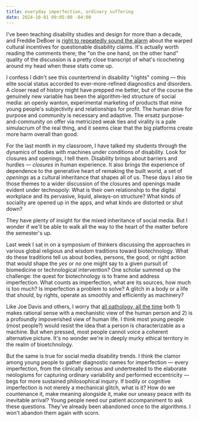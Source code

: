 ```yaml
---
title: everyday imperfection, ordinary suffering
date: 2024-10-01 09:05:00 -04:00
---
```


I've been teaching disability studies and design for more than a decade, and Freddie DeBoer is [right to repeatedly sound the alarm](https://freddiedeboer.substack.com/p/of-course-people-make-up-disabilities) about the warped cultural incentives for questionable disability claims. It's actually worth reading the comments there; the "on the one hand, on the other hand" quality of the discussion is a pretty close transcript of what's ricocheting around my head when these stats come up. 

I confess I didn't see this countertrend in disability "rights" coming — this elite social status accorded to ever-more-refined diagnostics and disorders. A closer read of history might have prepped me better, but of the course the genuinely new variable has been the algorithm-led structure of social media: an openly wanton, experimental marketing of products that mine young people's subjectivity and relationships for profit. The human drive for purpose and community is necessary and adaptive. The ersatz purpose-and-community on offer via metricized weak ties and virality is a pale simulacrum of the real thing, and it seems clear that the big platforms create more harm overall than good.

For the last month in my classroom, I have talked my students through the dynamics of bodies with machines under conditions of disability. Look for closures and openings, I tell them. Disability brings about barriers and hurdles — *closures* in human experience. It also brings the experience of dependence to the generative heart of remaking the built world, a set of *openings* as a cultural inheritance that shapes all of us. These days I also tie those themes to a wider discussion of the closures and openings made evident under technopoly: What is their own relationship to the digital workplace and its pervasive, liquid, always-on structure? What kinds of sociality are opened up in the apps, and what kinds are distorted or shut down? 

They have plenty of insight for the mixed inheritance of social media. But I wonder if we'll be able to walk all the way to the heart of the matter before the semester's up.

Last week I sat in on a symposium of thinkers discussing the approaches in various global religious and wisdom traditions toward biotechnology. What do these traditions tell us about bodies, persons, the good, or right action that would shape the *yes* or *no* one might say to a given pursuit of biomedicine or technological intervention? One scholar summed up the challenge: the quest for biotechnology is to frame and address imperfection. What counts as imperfection, what are its sources, how much is too much? Is imperfection a problem to solve? A glitch in a body or a life that *should*, by rights, operate as smoothly and efficiently as machinery? 

Like Joe Davis and others, I worry that [all pathology, all the time](https://www.thenewatlantis.com/publications/all-pathology-all-the-time) both 1) makes rational sense with a mechanistic view of the human person and 2) is a profoundly impoverished view of human life. I think most young people (most people?) would resist the idea that a person is characterizable as a machine. But when pressed, most people cannot voice a coherent alternative picture. It's no wonder we're in deeply murky ethical territory in the realm of bioetchnology. 

But the same is true for social media disability trends. I think the clamor among young people to gather diagnostic names for imperfection — every imperfection, from the clinically serious and undertreated to the elaborate neologisms for capturing ordinary variability and performed eccentricity — begs for more sustained philosophical inquiry. If bodily or cognitive imperfection is not merely a mechanical glitch, what is it? How do we countenance it, make meaning alongside it, make our uneasy peace with its inevitable arrival? Young people need our patient accompaniment to ask these questions. They've already been abandoned once to the algorithms. I won't abandon them again with scorn.

